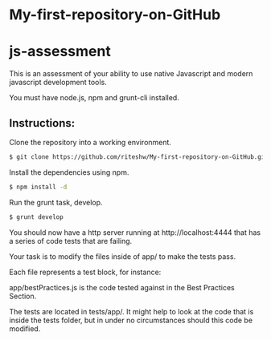 My-first-repository-on-GitHub
=============================
js-assessment
=============

This is an assessment of your ability to use native Javascript and modern javascript development tools.

You must have node.js, npm and grunt-cli installed.

Instructions:
------------

Clone the repository into a working environment.

```sh
$ git clone https://github.com/riteshw/My-first-repository-on-GitHub.git
```

Install the dependencies using npm.

```sh
$ npm install -d
```

Run the grunt task, develop.

```sh
$ grunt develop
```

You should now have a http server running at http://localhost:4444 that has a series of code tests that are failing.

Your task is to modify the files inside of app/ to make the tests pass.

Each file represents a test block, for instance:

app/bestPractices.js is the code tested against in the Best Practices Section.

The tests are located in tests/app/. It might help to look at the code that is inside the tests folder, but in under no 
circumstances should this code be modified. 
